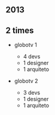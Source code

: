 ## 2013

## 2 times

<!-- colocar em 2 colunas -->

- globotv 1
  - 4 devs
  - 1 designer
  - 1 arquiteto

- globotv 2
  - 3 devs
  - 1 designer
  - 1 arquiteto
